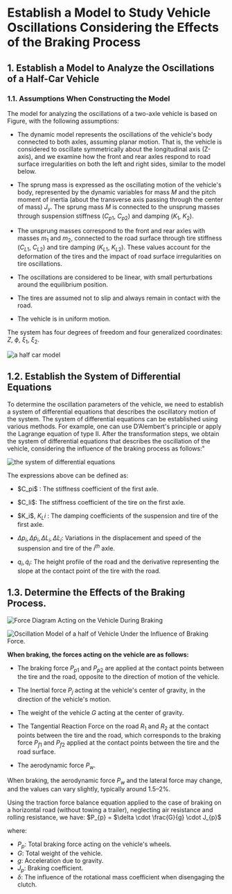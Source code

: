 # Establish a Model to Study Vehicle Oscillations Considering the Effects of the Braking Process

## 1. Establish a Model to Analyze the Oscillations of a Half-Car Vehicle
### 1.1. Assumptions When Constructing the Model

The model for analyzing the oscillations of a two-axle vehicle is based on Figure, with the following assumptions:

- The dynamic model represents the oscillations of the vehicle's body connected to both axles, assuming planar motion. That is, the vehicle is considered to oscillate symmetrically about the longitudinal axis (Z-axis), and we examine how the front and rear axles respond to road surface irregularities on both the left and right sides, similar to the model below.

- The sprung mass is expressed as the oscillating motion of the vehicle's body, represented by the dynamic variables for mass $M$ and the pitch moment of inertia (about the transverse axis passing through the center of mass) $J_y$. The sprung mass $M$ is connected to the unsprung masses through suspension stiffness ($C_{p1}$, $C_{p2}$) and damping ($K_{1}$, $K_{2}$).

- The unsprung masses correspond to the front and rear axles with masses $m_1$ and $m_2$, connected to the road surface through tire stiffness ($C_{L1}$, $C_{L2}$) and tire damping ($K_{L1}$, $K_{L2}$). These values account for the deformation of the tires and the impact of road surface irregularities on tire oscillations.

- The oscillations are considered to be linear, with small perturbations around the equilibrium position.

- The tires are assumed not to slip and always remain in contact with the road.

- The vehicle is in uniform motion.

The system has four degrees of freedom and four generalized coordinates: $Z$, $\phi$, $\xi_1$, $\xi_2$.

![a half car model](https://github.com/trunggpham/Simulating-the-effects-of-braking-in-Matlab-Simulink/blob/main/a%20half%20car%20model.png)

## 1.2. Establish the System of Differential Equations

To determine the oscillation parameters of the vehicle, we need to establish a system of differential equations that describes the oscillatory motion of the system. The system of differential equations can be established using various methods. For example, one can use D’Alembert's principle or apply the Lagrange equation of type II. After the transformation steps, we obtain the system of differential equations that describes the oscillation of the vehicle, considering the influence of the braking process as follows:"

![the system of differential equations](https://github.com/trunggpham/Simulating-the-effects-of-braking-in-Matlab-Simulink/blob/main/the%20system%20of%20differential%20equations.png)

The expressions above can be defined as:

- \$C_pi$ \: The stiffness coefficient of the first axle.
- \$C_li$\: The stiffness coefficient of the tire on the first axle.
- \$K_i$, $K_Li$ \: The damping coefficients of the suspension and tire of the first axle.

- $\Delta p_i, \Delta \dot{p}_i, \Delta L_i, \Delta \dot{L}_i$: Variations in the displacement and speed of the suspension and tire of the $i^{th}$ axle.

- $q_i, \dot{q}_i$: The height profile of the road and the derivative representing the slope at the contact point of the tire with the road.

## 1.3. Determine the Effects of the Braking Process.

![Force Diagram Acting on the Vehicle During Braking](https://github.com/trunggpham/Simulating-the-effects-of-braking-in-Matlab-Simulink/blob/main/Force%20Diagram%20Acting%20on%20the%20Vehicle%20During%20Braking.png)

![Oscillation Model of a half of Vehicle Under the Influence of Braking Force.](https://github.com/trunggpham/Simulating-the-effects-of-braking-in-Matlab-Simulink/blob/main/Oscillation%20Model%20of%20a%20half%20of%20Vehicle%20Under%20the%20Influence%20of%20Braking%20Force..png)

**When braking, the forces acting on the vehicle are as follows:**

- The braking force $P_{p1}$ and $P_{p2}$ are applied at the contact points between the tire and the road, opposite to the direction of motion of the vehicle.

- The Inertial force $P_{j}$ acting at the vehicle's center of gravity, in the direction of the vehicle's motion.

- The weight of the vehicle $G$ acting at the center of gravity.

- The Tangential Reaction Force on the road $R_{1}$ and $R_{2}$ at the contact points between the tire and the road, which corresponds to the braking force $P_{f1}$ and $P_{f2}$ applied at the contact points between the tire and the road surface.

- The aerodynamic force $P_{w}$.

When braking, the aerodynamic force $P_{w}$ and the lateral force may change, and the values can vary slightly, typically around 1.5–2%. 

Using the traction force balance equation applied to the case of braking on a horizontal road (without towing a trailer), neglecting air resistance and rolling resistance, we have:
$P_{p} = $\delta \cdot \frac{G}{g} \cdot J_{p}$

where:
- $P_{p}$: Total braking force acting on the vehicle's wheels.
- $G$: Total weight of the vehicle.
- $g$: Acceleration due to gravity.
- $J_{p}$: Braking coefficient.
- $\delta$: The influence of the rotational mass coefficient when disengaging the clutch.
